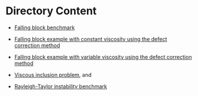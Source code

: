 # Directory Content

- [Falling block benchmark](.FallingBlockBenchmark.jl)

- [Falling block example with constant viscosity using the defect correction method](.FallingBlockConstEta_DC.jl)

- [Falling block example with variable viscosity using the defect correction method](.FallingBlockVarEta_DC.jl)

- [Viscous inclusion problem](.ViscousInclusion.jl), and

- [Rayleigh-Taylor instability benchmark](.RTI.jl)


<!-- 
- 2D case 
-- Discretized equations
-- Solving the equations 
--- Direct solution 
--- Defection corrections solution
-->
